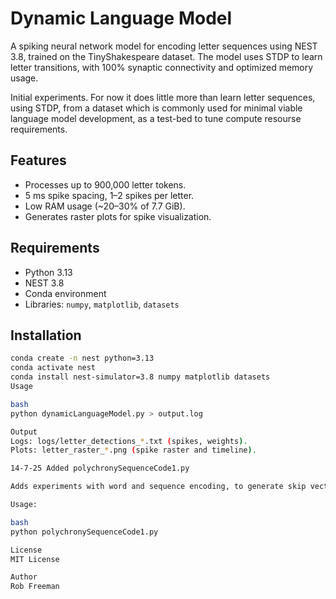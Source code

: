 # Dynamic Language Model

A spiking neural network model for encoding letter sequences using NEST 3.8, trained on the TinyShakespeare dataset. The model uses STDP to learn letter transitions, with 100% synaptic connectivity and optimized memory usage.

Initial experiments. For now it does little more than learn letter sequences, using STDP, from a dataset which is commonly used for minimal viable language model development, as a test-bed to tune compute resourse requirements.

## Features
- Processes up to 900,000 letter tokens.
- 5 ms spike spacing, 1–2 spikes per letter.
- Low RAM usage (~20–30% of 7.7 GiB).
- Generates raster plots for spike visualization.

## Requirements
- Python 3.13
- NEST 3.8
- Conda environment
- Libraries: `numpy`, `matplotlib`, `datasets`

## Installation
```bash
conda create -n nest python=3.13
conda activate nest
conda install nest-simulator=3.8 numpy matplotlib datasets
Usage

bash
python dynamicLanguageModel.py > output.log

Output
Logs: logs/letter_detections_*.txt (spikes, weights).
Plots: letter_raster_*.png (spike raster and timeline).

14-7-25 Added polychronySequenceCode1.py

Adds experiments with word and sequence encoding, to generate skip vector/embedding equivalent groupings in test sequences.

Usage:

bash
python polychronySequenceCode1.py

License
MIT License

Author
Rob Freeman
